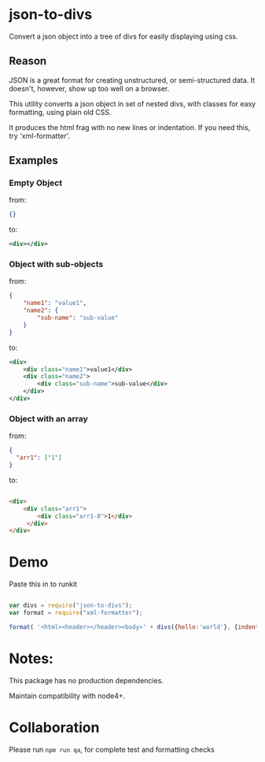 # json-to-divs

Convert a json object into a tree of divs for easily displaying using css.

## Reason

JSON is a great format for creating unstructured, or semi-structured data. It doesn't, however, show up too well on a browser.

This utility converts a json object in set of nested divs, with classes for easy formatting, using plain old CSS.

It produces the html frag with no new lines or indentation. If you need this, try 'xml-formatter'.

## Examples

### Empty Object
from: 
```json
{}
```

to: 
```xml
<div></div>
```

### Object with sub-objects
from: 
```json
{
    "name1": "value1", 
    "name2": {
        "sub-name": "sub-value"
    }
}
```

to: 

```xml
<div>
    <div class="name1">value1</div>
    <div class="name2">
        <div class="sub-name">sub-value</div>
    </div>
</div>
```

### Object with an array
from:
```json
{
  "arr1": ["1"]
}

```

to:
```html

<div>
    <div class="arr1">
        <div class="arr1-0">1</div>
     </div>
</div>
```

# Demo

Paste this in to runkit

```js

var divs = require("json-to-divs");
var format = require("xml-formatter");

format( '<html><header></header><body>' + divs({hello:'world'}, {indent:'          '}) + '</body></html>');
```

# Notes:

This package has no production dependencies.

Maintain compatibility with node4+.

# Collaboration

Please run ```npm run qa```, for complete test and formatting checks